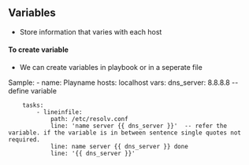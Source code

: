 ## Variables
- Store information that varies with each host

#### To create variable
- We can create variables in playbook or in a seperate file

Sample:
    -
        name: Playname
        hosts: localhost
        vars:
            dns_server: 8.8.8.8   -- define variable
        
        tasks:
            - lineinfile:
                path: /etc/resolv.conf
                line: 'name server {{ dns_server }}'  -- refer the variable. if the variable is in between sentence single quotes not required.
                line: name server {{ dns_server }} done
                line: '{{ dns_server }}'